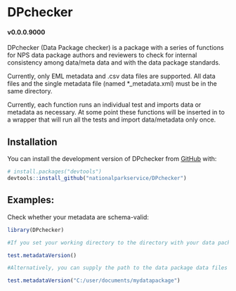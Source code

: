 # DPchecker

#### v0.0.0.9000

DPchecker (Data Package checker) is a package with a series of functions for NPS data package authors and reviewers to check for internal consistency among data/meta data and with the data package standards.

Currently, only EML metadata and .csv data files are supported. All data files and the single metadata file (named *_metadata.xml) must be in the same directory.

Currently, each function runs an individual test and imports data or metadata as necessary. At some point these functions will be inserted in to a wrapper that will run all the tests and import data/metadata only once.

## Installation
You can install the development version of DPchecker from
[GitHub](https://github.com/) with:

``` r
# install.packages("devtools")
devtools::install_github("nationalparkservice/DPchecker")
```

## Examples:
Check whether your metadata are schema-valid:


``` r
library(DPchecker)

#If you set your working directory to the directory with your data package data files and metadata file:

test.metadataVersion()

#Alternatively, you can supply the path to the data package data files and metadata without changing your working directory:

test.metadataVersion("C:/user/documents/mydatapackage")
```
